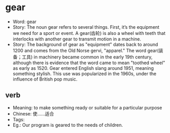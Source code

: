 # gear

- Word: gear
- Story: The noun gear refers to several things. First, it’s the equipment we need for a sport or event. A gear(齿轮) is also a wheel with teeth that interlocks with another gear to transmit motion in a machine.
- Story: The background of gear as "equipment" dates back to around 1200 and comes from the Old Norse gervi, "apparel." The word gear(装备；工具) in machinery became common in the early 19th century, although there is evidence that the word came to mean "toothed wheel" as early as 1520. Gear entered English slang around 1951, meaning something stylish. This use was popularized in the 1960s, under the influence of British pop music.

## verb

- Meaning: to make something ready or suitable for a particular purpose
- Chinese: 使……适合
- Tags: 
- Eg.: Our program is geared to the needs of children.

